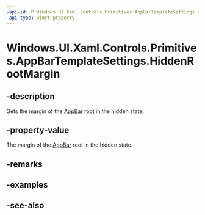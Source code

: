```yaml
---
-api-id: P:Windows.UI.Xaml.Controls.Primitives.AppBarTemplateSettings.HiddenRootMargin
-api-type: winrt property
---
```


<!-- Property syntax
public Windows.UI.Xaml.Thickness HiddenRootMargin { get; }
-->

# Windows.UI.Xaml.Controls.Primitives.AppBarTemplateSettings.HiddenRootMargin

## -description
Gets the margin of the [AppBar](../windows.ui.xaml.controls/appbar.md) root in the hidden state.



## -property-value
The margin of the [AppBar](../windows.ui.xaml.controls/appbar.md) root in the hidden state.

## -remarks

## -examples

## -see-also
